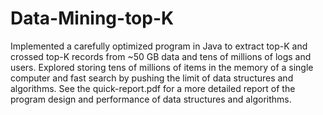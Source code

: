 # Data-Mining-top-K

Implemented a carefully optimized program in Java to extract top-K and crossed top-K records from ~50 GB data and tens of millions of logs and users. 
Explored storing tens of millions of items in the memory of a single computer and fast search by pushing the limit of data structures and algorithms.
See the quick-report.pdf for a more detailed report of the program design and performance of data structures and algorithms.
